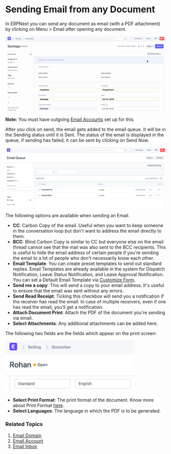 
# Sending Email from any Document


In ERPNext you can send any document as email (with a PDF attachment) by clicking on Menu > Email after opening any document.


![Send Email](/files/send-email.gif)


**Note:** You must have outgoing [Email Accounts](/docs/v13/user/manual/en/setting-up/email/email-account) set up for this.


After you click on send, the email gets added to the email queue. It will be in the Sending status until it is Sent. The status of the email is displayed in the queue, if sending has failed, it can be sent by clicking on Send Now.


![Email Queue](/files/email-queue.png)


The following options are available when sending an Email.


* **CC**: Carbon Copy of the email. Useful when you want to keep someone in the conversation loop but don't want to address the email directly to them.
* **BCC**: Blind Carbon Copy is similar to CC but everyone else on the email thread cannot see that the mail was also sent to the BCC recipients. This is useful to hide the email address of certain people if you're sending the email to a lot of people who don't necessarily know each other.
* **Email Template**: You can create preset templates to send out standard replies. Email Templates are already available in the system for Dispatch Notification, Leave Status Notification, and Leave Approval Notification. You can set a Default Email Template via [Customize Form](/docs/v13/user/manual/en/customize-erpnext/customize-form).
* **Send me a copy**: This will send a copy to your email address. It's useful to ensure that the email was sent without any errors.
* **Send Read Receipt**: Ticking this checkbox will send you a notification if the receiver has read the email. In case of multiple receivers, even if one has read the email, you'll get a notification.
* **Attach Document Print**: Attach the PDF of the document you're sending via email.
* **Select Attachments**: Any additional attachments can be added here.


The following two fields are the fields which appear on the print screen:


![Email Print Options](/files/email-print-options.png)


* **Select Print Format**: The print format of the document. Know more about Print Format [here](/docs/v13/user/manual/en/setting-up/print/print-format).
* **Select Languages**: The language in which the PDF is to be generated.


### Related Topics


1. [Email Domain](/docs/v13/user/manual/en/setting-up/email/email-domain)
2. [Email Account](/docs/v13/user/manual/en/setting-up/email/email-account)
3. [Email Inbox](/docs/v13/user/manual/en/setting-up/email/email-inbox)


